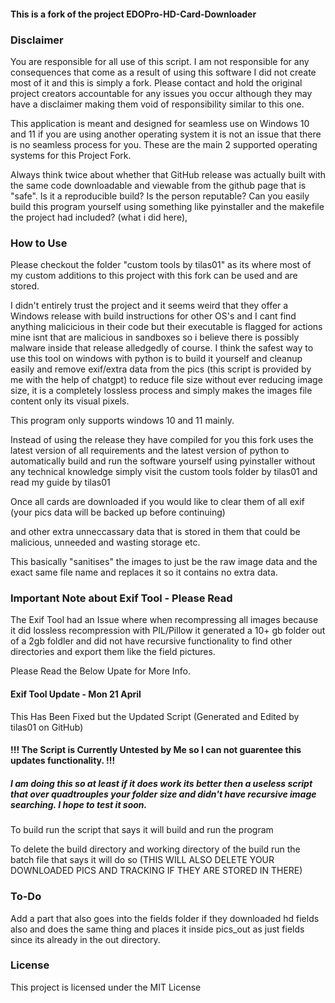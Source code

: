 #### This is a fork of the project EDOPro-HD-Card-Downloader



### Disclaimer

You are responsible for all use of this script. I am not responsible for any consequences that come as a result of using this software I did not create most of it and this is simply a fork. Please contact and hold the original project creators accountable for any issues you occur although they may have a disclaimer making them void of responsibility similar to this one.

This application is meant and designed for seamless use on Windows 10 and 11 if you are using another operating system it is not an issue that there is no seamless process for you. These are the main 2 supported operating systems for this Project Fork.

Always think twice about whether that GitHub release was actually built with the same code downloadable and viewable from the github page that is "safe". Is it a reproducible build? Is the person reputable? Can you easily build this program yourself using something like pyinstaller and the makefile the project had included? (what i did here),

### How to Use

Please checkout the folder "custom tools by tilas01" as its where most of my custom additions to this project with this fork can be used and are stored.

I didn't entirely trust the project and it seems weird that they offer a Windows release with build instructions for other OS's and I cant find anything malicicious in their code but their executable is flagged for actions mine isnt that are malicious in sandboxes so i believe there is possibly malware inside that release alledgedly of course. I think the safest way to use this tool on windows with python is to build it yourself and cleanup easily and remove exif/extra data from the pics (this script is provided by me with the help of chatgpt) to reduce file size without ever reducing image size, it is a completely lossless process and simply makes the images file content only its visual pixels.

This program only supports windows 10 and 11 mainly.

Instead of using the release they have compiled for you this fork uses the latest version of all requirements and the latest version of python to automatically build and run the software yourself using pyinstaller without any technical knowledge simply visit the custom tools folder by tilas01 and read my guide by tilas01

Once all cards are downloaded if you would like to clear them of all exif (your pics data will be backed up before continuing)

and other extra unneccassary data that is stored in them that could be malicious, unneeded and wasting storage etc.

This basically "sanitises" the images to just be the raw image data and the exact same file name and replaces it so it contains no extra data.

### Important Note about Exif Tool - Please Read
The Exif Tool had an Issue where when recompressing all images because it did lossless recompression with PIL/Pillow it generated a 10+ gb folder out of a 2gb foldler and did not have recursive functionality to find other directories and export them like the field pictures.

Please Read the Below Upate for More Info.


#### Exif Tool Update - Mon 21 April
This Has Been Fixed but the Updated Script (Generated and Edited by tilas01 on GitHub)
#### !!! The Script is Currently Untested by Me so I can not guarentee this updates functionality. !!!
##### I am doing this so at least if it does work its better then a useless script that over quadtrouples your folder size and didn't have recursive image searching. I hope to test it soon.



To build run the script that says it will build and run the program

To delete the build directory and working directory of the build run the batch file that says it will do so (THIS WILL ALSO DELETE YOUR DOWNLOADED PICS AND TRACKING IF THEY ARE STORED IN THERE)

### To-Do
Add a part that also goes into the fields folder if they downloaded hd fields also and does the same thing and places it inside pics_out as just fields since its already in the out directory.

### License

This project is licensed under the MIT License
